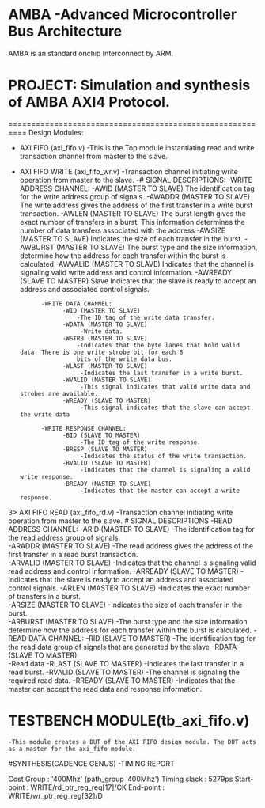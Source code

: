 # AMBA -Advanced Microcontroller Bus Architecture
AMBA is an standard onchip Interconnect by ARM.
# PROJECT: Simulation and synthesis of AMBA AXI4 Protocol.
==========================================================
Design Modules:
- AXI FIFO (axi_fifo.v)
    -This is the Top module instantiating read and write transaction channel from master to the slave.
- AXI FIFO WRITE (axi_fifo_wr.v)
    -Transaction channel initiating write operation from master to the slave.
      -# SIGNAL DESCRIPTIONS:
            -WRITE ADDRESS CHANNEL:
                  -AWID (MASTER TO SLAVE)
                    The identification tag for the write address group of signals. 
                  -AWADDR (MASTER TO SLAVE)
                    The write address gives the address of the first transfer in a write burst transaction. 
                  -AWLEN (MASTER TO SLAVE)
                    The burst length gives the exact number of transfers in a burst. This information
                    determines the number of data transfers associated with the address
                  -AWSIZE (MASTER TO SLAVE)
                    Indicates the size of each transfer in the burst. 
                  -AWBURST (MASTER TO SLAVE)
                     The burst type and the size information, determine how the address for each
                     transfer within the burst is calculated
                  -AWVALID (MASTER TO SLAVE)
                     Indicates that the channel is signaling valid write address and control information.
                  -AWREADY (SLAVE TO MASTER)
                     Slave Indicates that the slave is ready to accept an address and associated control signals.
                     
            -WRITE DATA CHANNEL:
                  -WID (MASTER TO SLAVE)
                      -The ID tag of the write data transfer. 
                  -WDATA (MASTER TO SLAVE)
                       -Write data.
                  -WSTRB (MASTER TO SLAVE)
                      -Indicates that the byte lanes that hold valid data. There is one write strobe bit for each 8
                      bits of the write data bus.
                  -WLAST (MASTER TO SLAVE)
                       -Indicates the last transfer in a write burst. 
                  -WVALID (MASTER TO SLAVE)
                       -This signal indicates that valid write data and strobes are available. 
                  -WREADY (SLAVE TO MASTER)
                       -This signal indicates that the slave can accept the write data
                       
            -WRITE RESPONSE CHANNEL:
                  -BID (SLAVE TO MASTER)
                       -The ID tag of the write response. 
                  -BRESP (SLAVE TO MASTER)
                       -Indicates the status of the write transaction. 
                  -BVALID (SLAVE TO MASTER)
                       -Indicates that the channel is signaling a valid write response. 
                  -BREADY (MASTER TO SLAVE)
                       -Indicates that the master can accept a write response. 
3> AXI FIFO READ (axi_fifo_rd.v)
      -Transaction channel initiating write operation from master to the slave.
          # SIGNAL DESCRIPTIONS
             -READ ADDRESS CHANNEL:
                  -ARID (MASTER TO SLAVE)
                       -The identification tag for the read address group of signals.  
                  -ARADDR (MASTER TO SLAVE)
                       -The read address gives the address of the first transfer in a read burst transaction.  
                  -ARVALID (MASTER TO SLAVE)
                       -Indicates that the channel is signaling valid read address and control information. 
                  -ARREADY (SLAVE TO MASTER)
                       -Indicates that the slave is ready to accept an address and associated control signals. 
                  -ARLEN (MASTER TO SLAVE)
                       -Indicates the exact number of transfers in a burst.  
                  -ARSIZE (MASTER TO SLAVE)
                       -Indicates the size of each transfer in the burst.  
                  -ARBURST (MASTER TO SLAVE)
                       -The burst type and the size information determine how the address for each transfer
                       within the burst is calculated. 
            -READ DATA CHANNEL:
                  -RID (SLAVE TO MASTER) 
                      -The identification tag for the read data group of signals that are generated by the slave
                  -RDATA (SLAVE TO MASTER)  
                      -Read data
                  -RLAST (SLAVE TO MASTER)
                      -Indicates the last transfer in a read burst.
                  -RVALID (SLAVE TO MASTER)
                      -The channel is signaling the required read data. 
                  -RREADY (SLAVE TO MASTER)
                      -Indicates that the master can accept the read data and response information. 

# TESTBENCH MODULE(tb_axi_fifo.v)
    -This module creates a DUT of the AXI FIFO design module. The DUT acts as a master for the axi_fifo module. 
    
#SYNTHESIS(CADENCE GENUS)
-TIMING REPORT

Cost Group   : '400Mhz' (path_group '400Mhz')
Timing slack :    5279ps
Start-point  : WRITE/rd_ptr_reg_reg[17]/CK
End-point    : WRITE/wr_ptr_reg_reg[32]/D

                  
